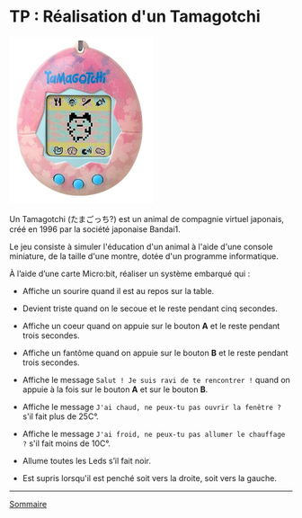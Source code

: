 # TP : Réalisation d'un Tamagotchi

![image](./img/tamagotchi.png)

Un Tamagotchi (たまごっち?) est un animal de compagnie virtuel japonais, créé en 1996 par la société japonaise Bandai1. 

Le jeu consiste à simuler l'éducation d'un animal à l'aide d'une console miniature, de la taille d'une montre, dotée d'un programme informatique. 

À l’aide d’une carte Micro:bit, réaliser un système embarqué qui :

- Affiche un sourire quand il est au repos sur la table.

- Devient triste quand on le secoue et le reste pendant cinq secondes.

- Affiche un coeur quand on appuie sur le bouton **A** et le reste pendant trois secondes.

- Affiche un fantôme quand on appuie sur le bouton **B** et le reste pendant trois secondes.

- Affiche le message `Salut ! Je suis ravi de te rencontrer !` quand on appuie à la fois sur le bouton **A** et sur le bouton **B**.

- Affiche le message `J'ai chaud, ne peux-tu pas ouvrir la fenêtre ?` s'il fait plus de 25C°.

- Affiche le message `J'ai froid, ne peux-tu pas allumer le chauffage ?` s'il fait moins de 10C°.

- Allume toutes les Leds s’il fait noir.

- Est supris lorsqu'il est penché soit vers la droite, soit vers la gauche.

______________

[Sommaire](./../README.md)